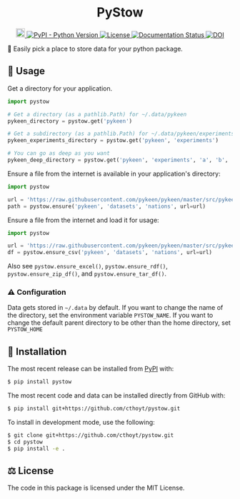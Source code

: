 <h1 align="center">
  PyStow
</h1>

<p align="center">
  <a href="https://github.com/cthoyt/pystow/actions">
    <img src="https://github.com/cthoyt/pystow/workflows/Tests/badge.svg" alt="Build status" height="20" />
  </a>

  <a href="https://pypi.org/project/pystow">
    <img alt="PyPI - Python Version" src="https://img.shields.io/pypi/pyversions/pystow">
  </a>

  <a href='https://opensource.org/licenses/MIT'>
    <img src='https://img.shields.io/badge/License-MIT-blue.svg' alt='License'/>
  </a>

  <a href='https://pystow.readthedocs.io/en/latest/?badge=latest'>
    <img src='https://readthedocs.org/projects/pystow/badge/?version=latest' alt='Documentation Status' />
  </a>

  <a href="https://zenodo.org/badge/latestdoi/318194121">
    <img src="https://zenodo.org/badge/318194121.svg" alt="DOI">
  </a>
</p>

👜 Easily pick a place to store data for your python package.

## 💪 Usage

Get a directory for your application.

```python
import pystow

# Get a directory (as a pathlib.Path) for ~/.data/pykeen
pykeen_directory = pystow.get('pykeen')

# Get a subdirectory (as a pathlib.Path) for ~/.data/pykeen/experiments
pykeen_experiments_directory = pystow.get('pykeen', 'experiments')

# You can go as deep as you want
pykeen_deep_directory = pystow.get('pykeen', 'experiments', 'a', 'b', 'c')
```

Ensure a file from the internet is available in your application's directory:

```python
import pystow

url = 'https://raw.githubusercontent.com/pykeen/pykeen/master/src/pykeen/datasets/nations/test.txt'
path = pystow.ensure('pykeen', 'datasets', 'nations', url=url)
```

Ensure a file from the internet and load it for usage:

```python
import pystow

url = 'https://raw.githubusercontent.com/pykeen/pykeen/master/src/pykeen/datasets/nations/test.txt'
df = pystow.ensure_csv('pykeen', 'datasets', 'nations', url=url)


```

Also see `pystow.ensure_excel()`, `pystow.ensure_rdf()`, `pystow.ensure_zip_df()`, and `pystow.ensure_tar_df()`.

### ⚠️ Configuration

Data gets stored in `~/.data` by default. If you want to change the name of the directory, set the environment
variable `PYSTOW_NAME`. If you want to change the default parent directory to be other than the home directory,
set `PYSTOW_HOME`

## 🚀 Installation

The most recent release can be installed from
[PyPI](https://pypi.org/project/pystow/) with:

```bash
$ pip install pystow
```

The most recent code and data can be installed directly from GitHub with:

```bash
$ pip install git+https://github.com/cthoyt/pystow.git
```

To install in development mode, use the following:

```bash
$ git clone git+https://github.com/cthoyt/pystow.git
$ cd pystow
$ pip install -e .
```

## ⚖️ License

The code in this package is licensed under the MIT License.

